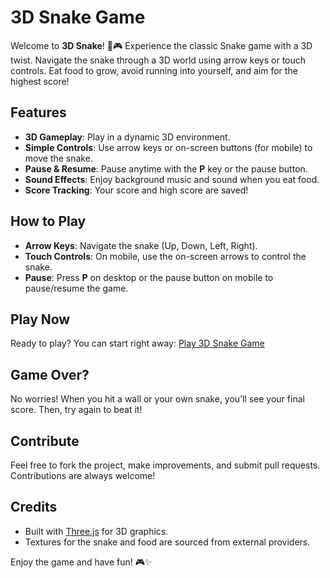# 3D Snake Game

Welcome to **3D Snake**! 🐍🎮 Experience the classic Snake game with a 3D twist. Navigate the snake through a 3D world using arrow keys or touch controls. Eat food to grow, avoid running into yourself, and aim for the highest score!

## Features

- **3D Gameplay**: Play in a dynamic 3D environment.
- **Simple Controls**: Use arrow keys or on-screen buttons (for mobile) to move the snake.
- **Pause & Resume**: Pause anytime with the **P** key or the pause button.
- **Sound Effects**: Enjoy background music and sound when you eat food.
- **Score Tracking**: Your score and high score are saved!

## How to Play

- **Arrow Keys**: Navigate the snake (Up, Down, Left, Right).
- **Touch Controls**: On mobile, use the on-screen arrows to control the snake.
- **Pause**: Press **P** on desktop or the pause button on mobile to pause/resume the game.

## Play Now

Ready to play? You can start right away: [Play 3D Snake Game](https://shikha7gs.github.io/3d-Snake)

## Game Over?

No worries! When you hit a wall or your own snake, you’ll see your final score. Then, try again to beat it!

## Contribute

Feel free to fork the project, make improvements, and submit pull requests. Contributions are always welcome!

## Credits

- Built with [Three.js](https://threejs.org/) for 3D graphics.
- Textures for the snake and food are sourced from external providers.

Enjoy the game and have fun! 🎮✨

